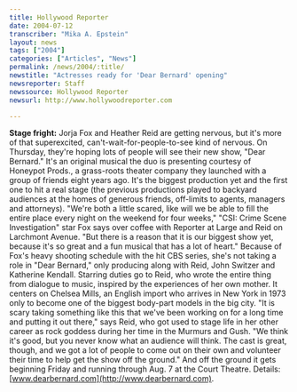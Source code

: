 ```yaml
---
title: Hollywood Reporter
date: 2004-07-12
transcriber: "Mika A. Epstein"
layout: news
tags: ["2004"]
categories: ["Articles", "News"]
permalink: /news/2004/:title/
newstitle: "Actresses ready for 'Dear Bernard' opening"
newsreporter: Staff
newssource: Hollywood Reporter
newsurl: http://www.hollywoodreporter.com

---
```


**Stage fright:** Jorja Fox and Heather Reid are getting nervous, but it's more of that superexcited, can't-wait-for-people-to-see kind of nervous. On Thursday, they're hoping lots of people will see their new show, "Dear Bernard." It's an original musical the duo is presenting courtesy of Honeypot Prods., a grass-roots theater company they launched with a group of friends eight years ago. It's the biggest production yet and the first one to hit a real stage (the previous productions played to backyard audiences at the homes of generous friends, off-limits to agents, managers and attorneys). "We're both a little scared, like will we be able to fill the entire place every night on the weekend for four weeks," "CSI: Crime Scene Investigation" star Fox says over coffee with Reporter at Large and Reid on Larchmont Avenue. "But there is a reason that it is our biggest show yet, because it's so great and a fun musical that has a lot of heart." Because of Fox's heavy shooting schedule with the hit CBS series, she's not taking a role in "Dear Bernard," only producing along with Reid, John Switzer and Katherine Kendall. Starring duties go to Reid, who wrote the entire thing from dialogue to music, inspired by the experiences of her own mother. It centers on Chelsea Mills, an English import who arrives in New York in 1973 only to become one of the biggest body-part models in the big city. "It is scary taking something like this that we've been working on for a long time and putting it out there," says Reid, who got used to stage life in her other career as rock goddess during her time in the Murmurs and Gush. "We think it's good, but you never know what an audience will think. The cast is great, though, and we got a lot of people to come out on their own and volunteer their time to help get the show off the ground." And off the ground it gets beginning Friday and running through Aug. 7 at the Court Theatre. Details: [www.dearbernard.com](http://www.dearbernard.com).
